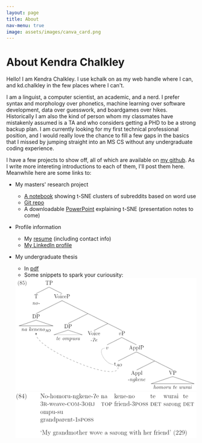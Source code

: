 ```yaml
---
layout: page
title: About
nav-menu: true
image: assets/images/canva_card.png
---
```


# About Kendra Chalkley

Hello! I am Kendra Chalkley. I use kchalk on as my web handle where I can, and kd.chalkley in the few places where I can't. 

I am a linguist, a computer scientist, an academic, and a nerd. I prefer syntax and morphology over phonetics, machine learning over software development, data over guesswork, and boardgames over hikes. Historically I am also the kind of person whom my classmates have mistakenly assumed is a TA and who considers getting a PHD to be a strong backup plan. I am currently looking for my first technical professional position, and I would really love the chance to fill a few gaps in the basics that I missed by jumping straight into an MS CS without any undergraduate coding experience.


I have a few projects to show off, all of which are available on [my github](github.com/kchalk). As I write more intereting introductions to each of them, I'll post them here. Meanwhile here are some links to:

- My masters' research project
  - [A notebook](./Data/t-SNE_Examples.html) showing t-SNE clusters of subreddits based on word use
  - [Git repo]( https://www.github.com/kchalk/RedditProject)
  - A downloadable [PowerPoint](./Data/FinalTsnePres.pptx) explaining t-SNE (presentation notes to come)

- Profile information
  - My [resume](./Data/Chalkley_Resume.pdf) (including contact info)
  - [My LinkedIn profile]( http://www.linkedin.com/in/kchalk)

- My undergraduate thesis
  - In [pdf](./Data/AppliedAsymmetries.pdf)
  - Some snippets to spark your curiousity:

  <img src="./Data/85tree.PNG" alt="Syntax tree for 'Nohomorungkene?e na keneno te wurai te'" width="500"/>
  
  <img src="./Data/84gloss.PNG" alt="Gloss for 'Nohomorungkene?e na keneno te wurai te''" width="500"/>
